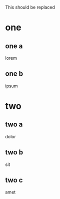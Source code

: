 <!-- codegen:start {preset: markdownTOC} -->
This should be replaced
<!-- codegen:end -->

# one

## one a

lorem

## one b

ipsum

# two

## two a

dolor

## two b

sit

## two c

amet
